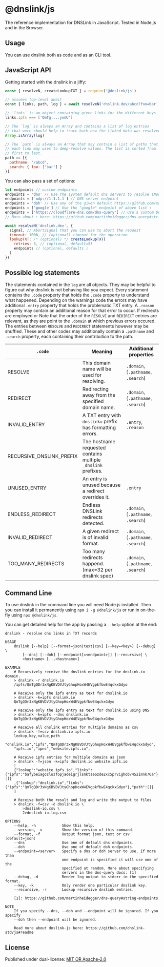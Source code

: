 # @dnslink/js

The reference implementation for DNSLink in JavaScript. Tested in Node.js and in the Browser.

## Usage

You can use dnslink both as code and as an CLI tool.

## JavaScript API

Getting started with the dnslink in a jiffy:

```javascript
const { resolveN, createLookupTXT } = require('@dnslink/js')

// assumes top-level await
const { links, path, log } = await resolveN('dnslink.dev/abcd?foo=bar')

// `links` is an object containing given links for the different keys
links.ipfs === ['QmTg....yomU']

// The `log` is always an Array and contains a list of log entries
// that were should help to trace back how the linked data was resolved.
Array.isArray(log)

// The `path` is always an Array that may contain a list of paths that
// each link may uses to deep-resolve values. The list is sorted from
// first to last.
path == [{
  pathname: '/abcd',
  search: { foo: ['bar'] }
}]
```

You can also pass a set of options: 

```javascript
let endpoints // custom endpoints
endpoints = 'dns' // Use the system default dns servers to resolve (Node.js only!)
endpoints = [`udp://1.1.1.1`] // DNS server endpoint
endpoints = 'doh' // Use any of the given default https://github.com/martinheidegger/doh-query/blob/main/endpoints.md
endpoints = ['google'] // Use the "google" endpoint of above list ↑
endpoints = ['https://cloudflare-dns.com/dns-query'] // Use a custom DoH endpoin
// More about ↑ here: https://github.com/martinheidegger/dns-query#string-endpoints

await resolveN('dnslink.dev', {
  signal, // AbortSignal that you can use to abort the request
  timeout: 1000, // (optional) timeout for the operation
  lookupTXT: /* (optional) */ createLookupTXT(
    retries: 3, // (optional, default=5)
    endpoints // (optional, defaults )
  )
})
```

## Possible log statements

The statements contained in the `log` are all objects. They may be helpful to figure out why dnslink
is not behaving like you expect. Every statement contains the `.code` property that holds the `.code`
property to understand what happened.
Depending on the warnings code the errors may have additional `.entry` property that holds
the problematic TXT entry. A `.reason` property may contain an additional reason for that error to occur.
If redirects are employed or 
Note that the order of the `RESOLVE` and `REDIRECT` entries are relevant, as they are point to the `.domain`
at which previous errors occured. The entries between `RESOLVE` and `REDIRECT` statements however may
be shuffled. These and other codes may additionally contain a `.pathname` and `.search` property,
each containing their contribution to the path.


| `.code`                  | Meaning                                                              | Additional properties               |
|--------------------------|----------------------------------------------------------------------|-------------------------------------|
| RESOLVE                  | This domain name will be used for resolving.                         | `.domain`, (`.pathname`, `.search`) |
| REDIRECT                 | Redirecting away from the specified domain name.                     | `.domain`, (`.pathname`, `.search`) |
| INVALID_ENTRY            | A TXT entry with `dnslink=` prefix has formatting errors.            | `.entry`, `.reason`                 |
| RECURSIVE_DNSLINK_PREFIX | The hostname requested contains multiple `_dnslink` prefixes.        |                                     |
| UNUSED_ENTRY             | An entry is unused because a redirect overrides it.                  | `.entry`                            |
| ENDLESS_REDIRECT         | Endless DNSLink redirects detected.                                  | `.domain`, (`.pathname`, `.search`) |
| INVALID_REDIRECT         | A given redirect is of invalid format.                               | `.domain`, (`.pathname`, `.search`) |
| TOO_MANY_REDIRECTS       | Too many redirects happend. (max=32 per dnslink spec)                | `.domain`, (`.pathname`, `.search`) |

## Command Line

To use dnslink in the command line you will need Node.js installed. Then
you can install it permanently using `npm i -g @dnslink/js` or run in on-the-fly
using `npx @dnslink/js`.

You can get detailed help for the app by passing a `--help` option at the end:

```
dnslink - resolve dns links in TXT records

USAGE
    dnslink [--help] [--format=json|text|csv] [--key=<key>] [--debug] \
        [--dns] [--doh] [--endpoint[=<endpoint>]] [--recursive] \
        <hostname> [...<hostname>]

EXAMPLE
    # Recursively receive the dnslink entries for the dnslink.io domain.
    > dnslink -r dnslink.io
    /ipfs/QmTgQDr3xNgKBVDVJtyGhopHoxW4EVgpkfbwE4qckxGdyo

    # Receive only the ipfs entry as text for dnslink.io
    > dnslink -k=ipfs dnslink.io
    QmTgQDr3xNgKBVDVJtyGhopHoxW4EVgpkfbwE4qckxGdyo

    # Receive only the ipfs entry as text for dnslink.io using DNS
    > dnslink -k=ipfs --dns dnslink.io
    QmTgQDr3xNgKBVDVJtyGhopHoxW4EVgpkfbwE4qckxGdyo

    # Receive all dnslink entries for multiple domains as csv
    > dnslink -f=csv dnslink.io ipfs.io
    lookup,key,value,path
    "dnslink.io","ipfs","QmTgQDr3xNgKBVDVJtyGhopHoxW4EVgpkfbwE4qckxGdyo",
    "ipfs.io","ipns","website.ipfs.io",

    # Receive ipfs entries for multiple domains as json
    > dnslink -f=json -k=ipfs dnslink.io website.ipfs.io
    [
    {"lookup":"website.ipfs.io","links":{"ipfs":"bafybeiagozluzfopjadeigrjlsmktseozde2xc5prvighob7452imnk76a"},"path":[]}
    ,{"lookup":"dnslink.io","links":{"ipfs":"QmTgQDr3xNgKBVDVJtyGhopHoxW4EVgpkfbwE4qckxGdyo"},"path":[]}
    ]

    # Receive both the result and log and write the output to files
    > dnslink -f=csv -d dnslink.io \
        >dnslink-io.csv \
        2>dnslink-io.log.csv

OPTIONS
    --help, -h            Show this help.
    --version, -v         Show the version of this command.
    --format, -f          Output format json, text or csv (default=json)
    --dns                 Use one of default dns endpoints.
    --doh                 Use one of default doh endpoints.
    --endpoint=<server>   Specify a dns or doh server to use. If more than
                          one endpoint is specified it will use one of the
                          specified at random. More about specifying
                          servers in the dns-query docs: [1]
    --debug, -d           Render log output to stderr in the specified format.
    --key, -k             Only render one particular dnslink key.
    --recursive, -r       Lookup recursive dnslink entries.

    [1]: https://github.com/martinheidegger/dns-query#string-endpoints

NOTE
    If you specify --dns, --doh and --endpoint will be ignored. If you specify
    --doh then --endpoint will be ignored.

    Read more about dnslink-js here: https://github.com/dnslink-std/js#readme
```

## License

Published under dual-license: [MIT OR Apache-2.0](./LICENSE)
